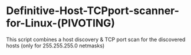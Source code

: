 # Definitive-Host-TCPport-scanner-for-Linux-(PIVOTING)

This script combines a host discovery &amp; TCP port scan for the discovered hosts (only for 255.255.255.0 netmasks)
